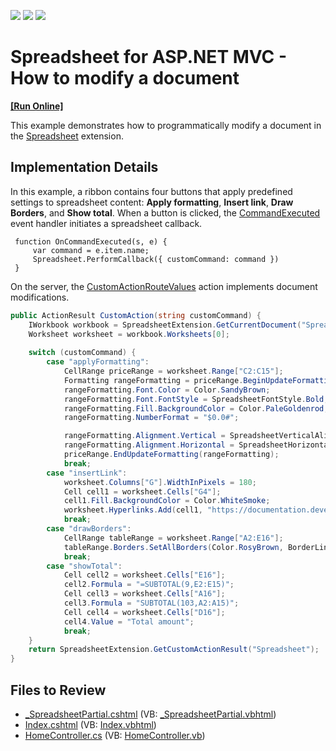 <!-- default badges list -->
![](https://img.shields.io/endpoint?url=https://codecentral.devexpress.com/api/v1/VersionRange/192545604/19.2.3%2B)
[![](https://img.shields.io/badge/Open_in_DevExpress_Support_Center-FF7200?style=flat-square&logo=DevExpress&logoColor=white)](https://supportcenter.devexpress.com/ticket/details/T828671)
[![](https://img.shields.io/badge/📖_How_to_use_DevExpress_Examples-e9f6fc?style=flat-square)](https://docs.devexpress.com/GeneralInformation/403183)
<!-- default badges end -->
# Spreadsheet for ASP.NET MVC - How to modify a document
<!-- run online -->
**[[Run Online]](https://codecentral.devexpress.com/192545604/)**
<!-- run online end -->

This example demonstrates how to programmatically modify a document in the [Spreadsheet](https://docs.devexpress.com/AspNetMvc/17113/components/spreadsheet) extension.

## Implementation Details

In this example, a ribbon contains four buttons that apply predefined settings to spreadsheet content: **Apply formatting**, **Insert link**, **Draw Borders**, and **Show total**. When a button is clicked, the [CommandExecuted](https://docs.devexpress.com/AspNet/js-ASPxClientRibbon.CommandExecuted) event handler initiates a spreadsheet callback. 

```jscript
 function OnCommandExecuted(s, e) {
     var command = e.item.name;
     Spreadsheet.PerformCallback({ customCommand: command })
 }
```

On the server, the [CustomActionRouteValues](https://docs.devexpress.com/AspNet/DevExpress.Web.Mvc.SpreadsheetSettings.CustomActionRouteValues) action implements document modifications.
 
```csharp
public ActionResult CustomAction(string customCommand) {
    IWorkbook workbook = SpreadsheetExtension.GetCurrentDocument("Spreadsheet");
    Worksheet worksheet = workbook.Worksheets[0];
   
    switch (customCommand) {
        case "applyFormatting":
            CellRange priceRange = worksheet.Range["C2:C15"];
            Formatting rangeFormatting = priceRange.BeginUpdateFormatting();
            rangeFormatting.Font.Color = Color.SandyBrown;
            rangeFormatting.Font.FontStyle = SpreadsheetFontStyle.Bold;
            rangeFormatting.Fill.BackgroundColor = Color.PaleGoldenrod;
            rangeFormatting.NumberFormat = "$0.0#";

            rangeFormatting.Alignment.Vertical = SpreadsheetVerticalAlignment.Center;
            rangeFormatting.Alignment.Horizontal = SpreadsheetHorizontalAlignment.Center;
            priceRange.EndUpdateFormatting(rangeFormatting);
            break;
        case "insertLink":
            worksheet.Columns["G"].WidthInPixels = 180;
            Cell cell1 = worksheet.Cells["G4"];
            cell1.Fill.BackgroundColor = Color.WhiteSmoke;
            worksheet.Hyperlinks.Add(cell1, "https://documentation.devexpress.com/OfficeFileAPI/14912/Spreadsheet-Document-API", true, "Spreadsheet Document API");
            break;
        case "drawBorders":
            CellRange tableRange = worksheet.Range["A2:E16"];
            tableRange.Borders.SetAllBorders(Color.RosyBrown, BorderLineStyle.Hair);
            break;
        case "showTotal":
            Cell cell2 = worksheet.Cells["E16"];
            cell2.Formula = "=SUBTOTAL(9,E2:E15)";
            Cell cell3 = worksheet.Cells["A16"];
            cell3.Formula = "SUBTOTAL(103,A2:A15)";
            Cell cell4 = worksheet.Cells["D16"];
            cell4.Value = "Total amount";
            break;
    }
    return SpreadsheetExtension.GetCustomActionResult("Spreadsheet");
}
```

## Files to Review

* [_SpreadsheetPartial.cshtml](./CS/DXWebApplication1/Views/Home/Index.cshtml) (VB: [_SpreadsheetPartial.vbhtml](./VB/DXWebApplication1/Views/Home/Index.vbhtml))
* [Index.cshtml](./CS/DXWebApplication1/Views/Home/Index.cshtml) (VB: [Index.vbhtml](./VB/DXWebApplication1/Views/Home/Index.vbhtml))
* [HomeController.cs](./CS/DXWebApplication1/Controllers/HomeController.cs) (VB: [HomeController.vb](./VB/DXWebApplication1/Controllers/HomeController.vb))

